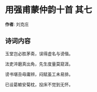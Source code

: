 # 用强甫蒙仲韵十首  其七

**作者**: 刘克庄

## 诗词内容

玉堂岂必胜茅斋，误得虚名与谤偕。

法吏淬磨真出角，先生度量莫窥涯。

谤书堪丑毋庸辨，闷赋虽工未易排。

已设葛幮安菊枕，投床不觉到无怀。

